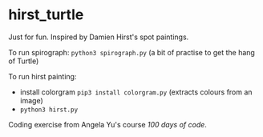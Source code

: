 # hirst_turtle

Just for fun. Inspired by Damien Hirst's spot paintings.

To run spirograph: `python3 spirograph.py` (a bit of practise to get the hang of Turtle)

To run hirst painting:
- install colorgram `pip3 install colorgram.py` (extracts colours from an image)
- `python3 hirst.py`

Coding exercise from Angela Yu's course *100 days of code*.
